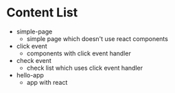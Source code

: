 # Content List

* simple-page
    * simple page which doesn't use react components
* click event
    * components with click event handler
* check event
    * check list which uses click event handler
* hello-app
    * app with react